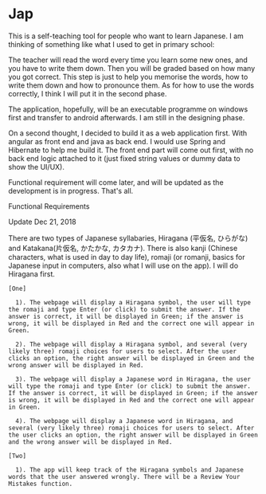 # Jap
This is a self-teaching tool for people who want to learn Japanese. I am thinking of something like what I used to get in primary school:
  
  The teacher will read the word every time you learn some new ones, and you have to write them down. Then you will be graded based on how many you got correct. This step is just to help you memorise the words, how to write them down and how to pronounce them. As for how to use the words correctly, I think I will put it in the second phase.

The application, hopefully, will be an executable programme on windows first and transfer to android afterwards. I am still in the designing phase.

On a second thought, I decided to build it as a web application first. With angular as front end and java as back end. I would use Spring and Hibernate to help me build it. The front end part will come out first, with no back end logic attached to it (just fixed string values or dummy data to show the UI/UX).

Functional requirement will come later, and will be updated as the development is in progress. That's all.

Functional Requirements

Update Dec 21, 2018

  There are two types of Japanese syllabaries, Hiragana (平仮名, ひらがな) and Katakana(片仮名, かたかな, カタカナ). There is also kanji (Chinese characters, what is used in day to day life), romaji (or romanji, basics for Japanese input in computers, also what I will use on the app). I will do Hiragana first.
  
    [One]
    
      1). The webpage will display a Hiragana symbol, the user will type the romaji and type Enter (or click) to submit the answer. If the answer is correct, it will be displayed in Green; if the answer is wrong, it will be displayed in Red and the correct one will appear in Green.
      
      2). The webpage will display a Hiragana symbol, and several (very likely three) romaji choices for users to select. After the user clicks an option, the right answer will be displayed in Green and the wrong answer will be displayed in Red.
      
      3). The webpage will display a Japanese word in Hiragana, the user will type the romaji and type Enter (or click) to submit the answer. If the answer is correct, it will be displayed in Green; if the answer is wrong, it will be displayed in Red and the correct one will appear in Green.
      
      4). The webpage will display a Japanese word in Hiragana, and several (very likely three) romaji choices for users to select. After the user clicks an option, the right answer will be displayed in Green and the wrong answer will be displayed in Red.
    
    [Two]
      
      1). The app will keep track of the Hiragana symbols and Japanese words that the user answered wrongly. There will be a Review Your Mistakes function.
